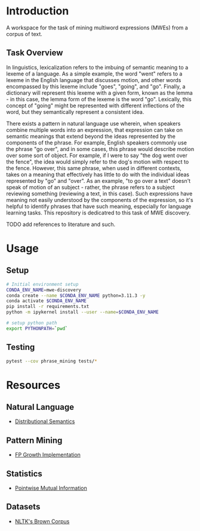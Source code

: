 # Introduction
A workspace for the task of mining multiword expressions (MWEs) from a corpus of text.

## Task Overview
In linguistics, lexicalization refers to the imbuing of semantic meaning to a lexeme of a language. As a simple example, the word "went" refers to a lexeme in the English language that discusses motion, and other words encompassed by this lexeme include "goes", "going", and "go". Finally, a dictionary will represent this lexeme with a given form, known as the lemma - in this case, the lemma form of the lexeme is the word "go". Lexically, this concept of "going" might be represented with different inflections of the word, but they semantically represent a consistent idea.

There exists a pattern in natural language use wherein, when speakers combine multiple words into an expression, that expression can take on semantic meanings that extend beyond the ideas represented by the components of the phrase. For example, English speakers commonly use the phrase "go over", and in some cases, this phrase would describe motion over some sort of object. For example, if I were to say "the dog went over the fence", the idea would simply refer to the dog's motion with respect to the fence. However, this same phrase, when used in different contexts, takes on a meaning that effectively has little to do with the individual ideas represented by "go" and "over". As an example, "to go over a text" doesn't speak of motion of an subject - rather, the phrase refers to a subject reviewing something (reviewing a text, in this case). Such expressions have meaning not easily understood by the components of the expression, so it's helpful to identify phrases that have such meaning, especially for language learning tasks. This repository is dedicatred to this task of MWE discovery.

TODO add references to literature and such.

# Usage
## Setup
```bash
# Initial environment setup
CONDA_ENV_NAME=mwe-discovery
conda create --name $CONDA_ENV_NAME python=3.11.3 -y
conda activate $CONDA_ENV_NAME
pip install -r requirements.txt
python -m ipykernel install --user --name=$CONDA_ENV_NAME

# setup python path
export PYTHONPATH=`pwd`
```

## Testing
```bash
pytest --cov phrase_mining tests/*
```

# Resources
## Natural Language
- [Distributional Semantics](https://en.wikipedia.org/wiki/Distributional_semantics)

## Pattern Mining
- [FP Growth Implementation](https://towardsdatascience.com/fp-growth-frequent-pattern-generation-in-data-mining-with-python-implementation-244e561ab1c3)

## Statistics
- [Pointwise Mutual Information](https://en.wikipedia.org/wiki/Pointwise_mutual_information)

## Datasets
- [NLTK's Brown Corpus](https://www.nltk.org/book/ch02.html#brown-corpus)